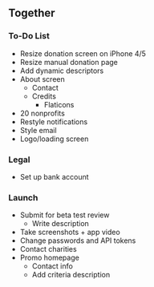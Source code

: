 
## Together

### To-Do List

- Resize donation screen on iPhone 4/5
- Resize manual donation page
- Add dynamic descriptors
- About screen
    - Contact
    - Credits
        - Flaticons
- 20 nonprofits
- Restyle notifications
- Style email
- Logo/loading screen

### Legal
- Set up bank account

### Launch
- Submit for beta test review
    - Write description
- Take screenshots + app video
- Change passwords and API tokens
- Contact charities
- Promo homepage
    - Contact info
    - Add criteria description